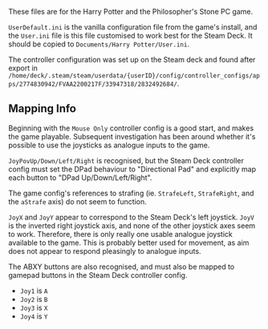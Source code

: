 These files are for the Harry Potter and the Philosopher's Stone PC game.

`UserDefault.ini` is the vanilla configuration file from the game's install, and the `User.ini` file is this file customised to work best for the Steam Deck. It should be copied to `Documents/Harry Potter/User.ini`.

The controller configuration was set up on the Steam deck and found after export in `/home/deck/.steam/steam/userdata/{userID}/config/controller_configs/apps/2774830942/FVAA2200217F/33947318/2832492684/`.

## Mapping Info

Beginning with the `Mouse Only` controller config is a good start, and makes the game playable. Subsequent investigation has been around whether it's possible to use the joysticks as analogue inputs to the game.

`JoyPovUp/Down/Left/Right` is recognised, but the Steam Deck controller config must set the DPad behaviour to "Directional Pad" and explicitly map each button to "DPad Up/Down/Left/Right".

The game config's references to strafing (ie. `StrafeLeft`, `StrafeRight`, and the `aStrafe` axis) do not seem to function.

`JoyX` and `JoyY` appear to correspond to the Steam Deck's left joystick. `JoyV` is the inverted right joystick axis, and none of the other joystick axes seem to work. Therefore, there is only really one usable analogue joystick available to the game. This is probably better used for movement, as aim does not appear to respond pleasingly to analogue inputs.

The ABXY buttons are also recognised, and must also be mapped to gamepad buttons in the Steam Deck controller config.

* `Joy1` is `A`
* `Joy2` is `B`
* `Joy3` is `X`
* `Joy4` is `Y`
